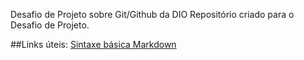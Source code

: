 Desafio de Projeto sobre Git/Github da DIO
Repositório criado para o Desafio de Projeto.

##Links úteis:
[Sintaxe básica Markdown](https://www.markdownguide.org/basic-syntax/)
